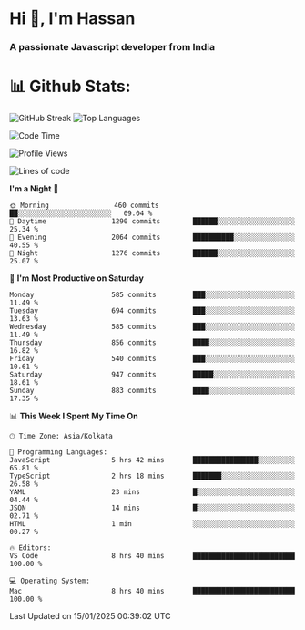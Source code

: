 # Hi 👋, I'm Hassan
### A passionate Javascript developer from India


# 📊 Github Stats:
![GitHub Streak](https://github-readme-streak-stats.herokuapp.com/?user=codeblooded47&theme=dracula&hide_border=false)
![Top Languages](https://github-readme-stats.vercel.app/api/top-langs/?username=codeblooded47&layout=compact&theme=dracula)



<!--START_SECTION:waka-->
![Code Time](http://img.shields.io/badge/Code%20Time-882%20hrs%2034%20mins-blue)

![Profile Views](http://img.shields.io/badge/Profile%20Views-2-blue)

![Lines of code](https://img.shields.io/badge/From%20Hello%20World%20I%27ve%20Written-24.1%20million%20lines%20of%20code-blue)

**I'm a Night 🦉** 

```text
🌞 Morning                460 commits         ██░░░░░░░░░░░░░░░░░░░░░░░   09.04 % 
🌆 Daytime                1290 commits        ██████░░░░░░░░░░░░░░░░░░░   25.34 % 
🌃 Evening                2064 commits        ██████████░░░░░░░░░░░░░░░   40.55 % 
🌙 Night                  1276 commits        ██████░░░░░░░░░░░░░░░░░░░   25.07 % 
```
📅 **I'm Most Productive on Saturday** 

```text
Monday                   585 commits         ███░░░░░░░░░░░░░░░░░░░░░░   11.49 % 
Tuesday                  694 commits         ███░░░░░░░░░░░░░░░░░░░░░░   13.63 % 
Wednesday                585 commits         ███░░░░░░░░░░░░░░░░░░░░░░   11.49 % 
Thursday                 856 commits         ████░░░░░░░░░░░░░░░░░░░░░   16.82 % 
Friday                   540 commits         ███░░░░░░░░░░░░░░░░░░░░░░   10.61 % 
Saturday                 947 commits         █████░░░░░░░░░░░░░░░░░░░░   18.61 % 
Sunday                   883 commits         ████░░░░░░░░░░░░░░░░░░░░░   17.35 % 
```


📊 **This Week I Spent My Time On** 

```text
🕑︎ Time Zone: Asia/Kolkata

💬 Programming Languages: 
JavaScript               5 hrs 42 mins       ████████████████░░░░░░░░░   65.81 % 
TypeScript               2 hrs 18 mins       ███████░░░░░░░░░░░░░░░░░░   26.58 % 
YAML                     23 mins             █░░░░░░░░░░░░░░░░░░░░░░░░   04.44 % 
JSON                     14 mins             █░░░░░░░░░░░░░░░░░░░░░░░░   02.71 % 
HTML                     1 min               ░░░░░░░░░░░░░░░░░░░░░░░░░   00.27 % 

🔥 Editors: 
VS Code                  8 hrs 40 mins       █████████████████████████   100.00 % 

💻 Operating System: 
Mac                      8 hrs 40 mins       █████████████████████████   100.00 % 
```


 Last Updated on 15/01/2025 00:39:02 UTC
<!--END_SECTION:waka-->

